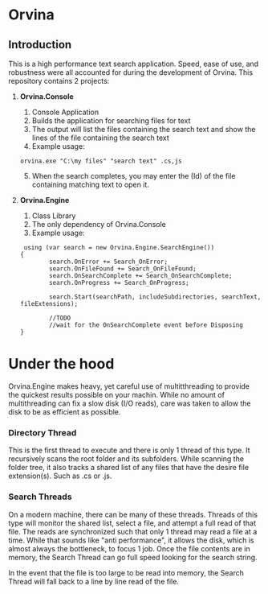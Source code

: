 # Orvina

## Introduction

This is a high performance text search application. Speed, ease of use, and robustness were all accounted for during the development of Orvina. This repository contains 2 projects: 

1. **Orvina.Console**
    1. Console Application
    2. Builds the application for searching files for text
    3. The output will list the files containing the search text and show the lines of the file containing the search text 
    4. Example usage:
    
    ```
    orvina.exe "C:\my files" "search text" .cs,js
    ```
    5. When the search completes, you may enter the (Id) of the file containing matching text to open it.

2. **Orvina.Engine**
    1. Class Library
    2. The only dependency of Orvina.Console
    3. Example usage:
    ```
     using (var search = new Orvina.Engine.SearchEngine())
    {
            search.OnError += Search_OnError;
            search.OnFileFound += Search_OnFileFound;
            search.OnSearchComplete += Search_OnSearchComplete;
            search.OnProgress += Search_OnProgress;

            search.Start(searchPath, includeSubdirectories, searchText, fileExtensions);
            
            //TODO
            //wait for the OnSearchComplete event before Disposing
    }
    ```
    
# Under the hood

Orvina.Engine makes heavy, yet careful use of multitthreading to provide the quickest results possible on your machin. While no amount of multithreading can fix a slow disk (I/O reads), care was taken to allow the disk to be as efficient as possible.

### Directory Thread 

This is the first thread to execute and there is only 1 thread of this type. It recursively scans the root folder and its subfolders. While scanning the folder tree, it also tracks a shared list of any files that have the desire file extension(s). Such as .cs or .js.

### Search Threads

On a modern machine, there can be many of these threads. Threads of this type will monitor the shared list, select a file, and attempt a full read of that file. The reads are synchronized such that only 1 thread may read a file at a time. While that sounds like "anti performance", it allows the disk, which is almost always the bottleneck, to focus 1 job. Once the file contents are in memory, the Search Thread can go full speed looking for the search string.

In the event that the file is too large to be read into memory, the Search Thread will fall back to a line by line read of the file.
